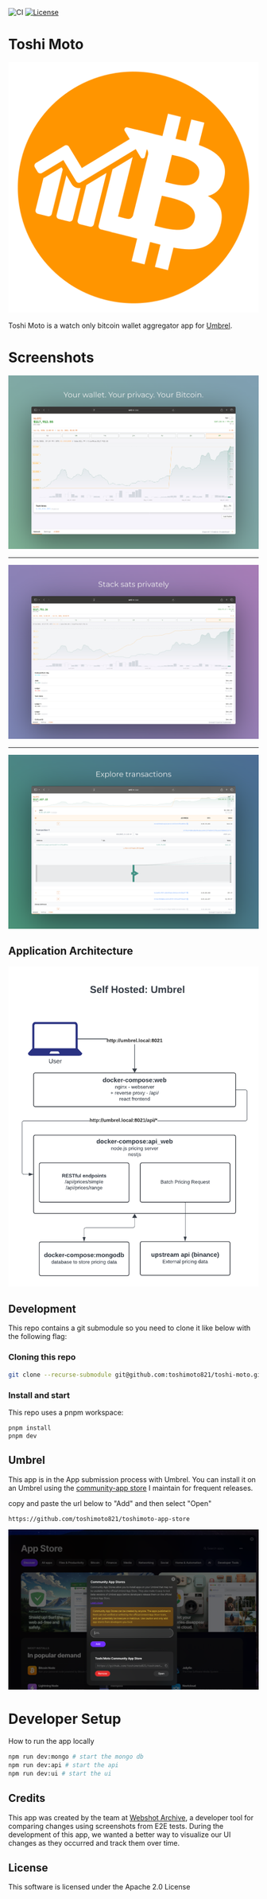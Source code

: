 ![CI](https://github.com/toshimoto821/toshi-moto/actions/workflows/main.yml/badge.svg)
[![License](https://img.shields.io/badge/license-Apache%202.0-blue.svg)](LICENSE)

# Toshi Moto

![logo](./docs/assets/toshi-256.svg)

Toshi Moto is a watch only bitcoin wallet aggregator app for [Umbrel](https://umbrel.com/).

# Screenshots

![1](./docs/assets/banner1.png)

---

![2](./docs/assets/banner2.png)

---

![3](./docs/assets/banner3.png)

## Application Architecture

![architecture](./docs/assets/architecture.png?bust=2)

## Development

This repo contains a git submodule so you need to clone it like below with the following flag:

### Cloning this repo

```bash
git clone --recurse-submodule git@github.com:toshimoto821/toshi-moto.git
```

### Install and start

This repo uses a pnpm workspace:

```
pnpm install
pnpm dev
```

## Umbrel

This app is in the App submission process with Umbrel. You can install it on an Umbrel using the [community-app store](https://github.com/toshimoto821/toshimoto-app-store) I maintain for frequent releases.

copy and paste the url below to "Add" and then select "Open"

```text
https://github.com/toshimoto821/toshimoto-app-store
```

![community-app-store](./docs/assets/community-app-store.png)

# Developer Setup

How to run the app locally

```bash
npm run dev:mongo # start the mongo db
npm run dev:api # start the api
npm run dev:ui # start the ui
```

## Credits

This app was created by the team at [Webshot Archive](https://www.webshotarchive.com/?utm_source=github.com&utm_medium=referral&utm_campaign=open-source), a developer tool for comparing changes using screenshots from E2E tests. During the development of this app, we wanted a better way to visualize our UI changes as they occurred and track them over time.

## License

This software is licensed under the Apache 2.0 License
